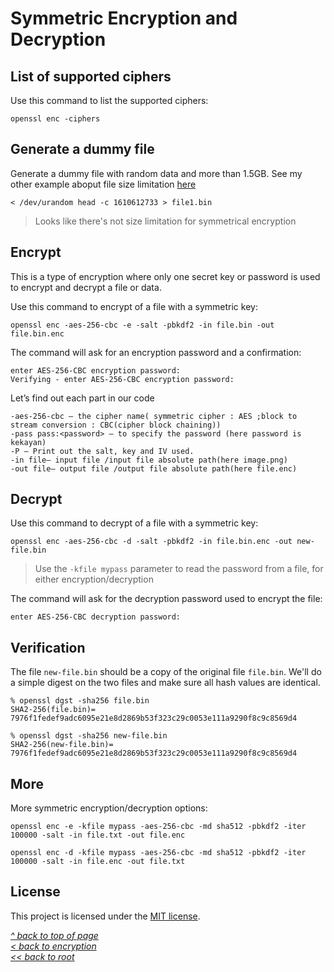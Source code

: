 # Symmetric Encryption and Decryption
## List of supported ciphers
Use this command to list the supported ciphers:
```
openssl enc -ciphers
```
## Generate a dummy file
Generate a dummy file with random data and more than 1.5GB. See my other example aboput file size limitation [here](../Asymmetric%20Encryption%20and%20Decryption/CMS.md#warning---file-size-limit)  
```shell
< /dev/urandom head -c 1610612733 > file1.bin
```
>Looks like there's not size limitation for symmetrical encryption
## Encrypt
This is a type of encryption where only one secret key or password is used to encrypt and decrypt a file or data.  

Use this command to encrypt of a file with a symmetric key:
```shell
openssl enc -aes-256-cbc -e -salt -pbkdf2 -in file.bin -out file.bin.enc
```

The command will ask for an encryption password and a confirmation:  
```
enter AES-256-CBC encryption password:
Verifying - enter AES-256-CBC encryption password:
```
Let’s find out each part in our code

    -aes-256-cbc — the cipher name( symmetric cipher : AES ;block to stream conversion : CBC(cipher block chaining))
    -pass pass:<password> — to specify the password (here password is kekayan)
    -P — Print out the salt, key and IV used.
    -in file— input file /input file absolute path(here image.png)
    -out file— output file /output file absolute path(here file.enc)

## Decrypt
Use this command to decrypt of a file with a symmetric key:
```shell
openssl enc -aes-256-cbc -d -salt -pbkdf2 -in file.bin.enc -out new-file.bin
```
>Use the `-kfile mypass` parameter to read the password from a file, for either encryption/decryption  

The command will ask for the decryption password used to encrypt the file:  
```
enter AES-256-CBC decryption password:
```
## Verification
The file `new-file.bin` should be a copy of the original file `file.bin`. We'll do a simple digest on the two files and make sure all hash values are identical.  

```
% openssl dgst -sha256 file.bin 
SHA2-256(file.bin)= 7976f1fedef9adc6095e21e8d2869b53f323c29c0053e111a9290f8c9c8569d4

% openssl dgst -sha256 new-file.bin
SHA2-256(new-file.bin)= 7976f1fedef9adc6095e21e8d2869b53f323c29c0053e111a9290f8c9c8569d4
```
## More
More symmetric encryption/decryption options:
```shell
openssl enc -e -kfile mypass -aes-256-cbc -md sha512 -pbkdf2 -iter 100000 -salt -in file.txt -out file.enc
```

```shell
openssl enc -d -kfile mypass -aes-256-cbc -md sha512 -pbkdf2 -iter 100000 -salt -in file.enc -out file.txt
```
## License
This project is licensed under the [MIT license](/LICENSE).  

[_^ back to top of page_](#Symmetric-Encryption-and-Decryption)  
[_< back to encryption_](../)  
[_<< back to root_](../../../../)
